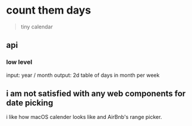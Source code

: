 # count them days

> tiny calendar

## api

### low level

input: year / month
output: 2d table of days in month per week

## i am not satisfied with any web components for date picking

i like how macOS calender looks like and AirBnb's range picker.
